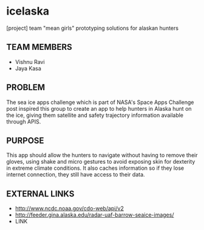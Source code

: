 # icelaska
[project] team "mean girls" prototyping solutions for alaskan hunters


## TEAM MEMBERS

* Vishnu Ravi
* Jaya Kasa

## PROBLEM 

The sea ice apps challenge which is part of NASA's Space Apps Challenge post inspired this group to create an app to help hunters in Alaska hunt on the ice, giving them satellite and safety trajectory information available through APIS. 

## PURPOSE

This app should allow the hunters to navigate without having to remove their gloves, using shake and micro gestures to avoid exposing skin for dexterity in extreme climate conditions. It also caches information so if they lose internet connection, they still have access to their data.

## EXTERNAL LINKS

* http://www.ncdc.noaa.gov/cdo-web/api/v2
* http://feeder.gina.alaska.edu/radar-uaf-barrow-seaice-images/
* LINK
